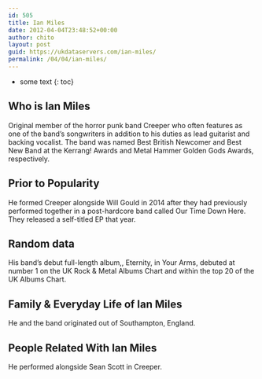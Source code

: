 ```yaml
---
id: 505
title: Ian Miles
date: 2012-04-04T23:48:52+00:00
author: chito
layout: post
guid: https://ukdataservers.com/ian-miles/
permalink: /04/04/ian-miles/
---
```


* some text
{: toc}


## Who is  Ian Miles
                  
                  
                  
Original member of the horror punk band Creeper who often features as one of the band&#8217;s songwriters in addition to his duties as lead guitarist and backing vocalist. The band was named Best British Newcomer and Best New Band at the Kerrang! Awards and Metal Hammer Golden Gods Awards, respectively.
                  
                
                
                
## Prior to Popularity 
                  
                  
                  
He formed Creeper alongside Will Gould in 2014 after they had previously performed together in a post-hardcore band called Our Time Down Here. They released a self-titled EP that year.
                  
                
                
                
## Random data 
                  
                  
                  
His band&#8217;s debut full-length album,, Eternity, in Your Arms, debuted at number 1 on the UK Rock & Metal Albums Chart and within the top 20 of the UK Albums Chart.
                  
                
                
                
## Family & Everyday Life of Ian Miles
                  
                  
                  
He and the band originated out of Southampton, England.
                  
                
                
                
## People Related With  Ian Miles
                  
                  
                  
He performed alongside Sean Scott in Creeper.
                  
                
              
            
          
          
          
    
    
  
